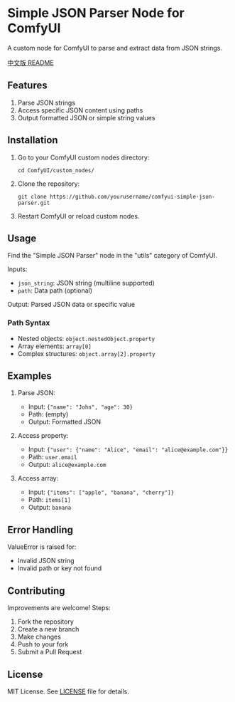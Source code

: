# Simple JSON Parser Node for ComfyUI

A custom node for ComfyUI to parse and extract data from JSON strings.

[中文版 README](README-zh.md)

## Features

1. Parse JSON strings
2. Access specific JSON content using paths
3. Output formatted JSON or simple string values

## Installation

1. Go to your ComfyUI custom nodes directory:
   ```
   cd ComfyUI/custom_nodes/
   ```
2. Clone the repository:
   ```
   git clone https://github.com/yourusername/comfyui-simple-json-parser.git
   ```
3. Restart ComfyUI or reload custom nodes.

## Usage

Find the "Simple JSON Parser" node in the "utils" category of ComfyUI.

Inputs:
- `json_string`: JSON string (multiline supported)
- `path`: Data path (optional)

Output: Parsed JSON data or specific value

### Path Syntax

- Nested objects: `object.nestedObject.property`
- Array elements: `array[0]`
- Complex structures: `object.array[2].property`

## Examples

1. Parse JSON:
   - Input: `{"name": "John", "age": 30}`
   - Path: (empty)
   - Output: Formatted JSON

2. Access property:
   - Input: `{"user": {"name": "Alice", "email": "alice@example.com"}}`
   - Path: `user.email`
   - Output: `alice@example.com`

3. Access array:
   - Input: `{"items": ["apple", "banana", "cherry"]}`
   - Path: `items[1]`
   - Output: `banana`

## Error Handling

ValueError is raised for:
- Invalid JSON string
- Invalid path or key not found

## Contributing

Improvements are welcome! Steps:
1. Fork the repository
2. Create a new branch
3. Make changes
4. Push to your fork
5. Submit a Pull Request

## License

MIT License. See [LICENSE](LICENSE) file for details.